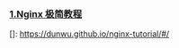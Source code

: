 ### [1.Nginx 极简教程](https://github.com/dunwu/nginx-tutorial)

[]: https://dunwu.github.io/nginx-tutorial/#/

